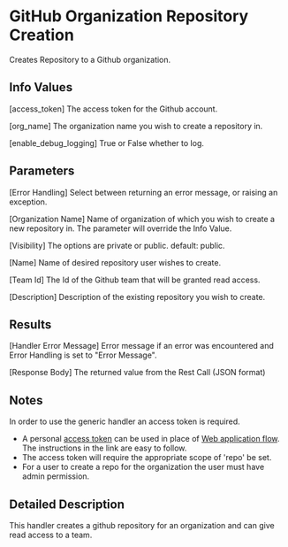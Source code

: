 # GitHub Organization Repository Creation
  Creates Repository to a Github organization.

## Info Values
  [access_token] 
    The access token for the Github account.
  
  [org_name] 
    The organization name you wish to create a repository in.
  
  [enable_debug_logging] 
    True or False whether to log.

## Parameters
  [Error Handling] 
    Select between returning an error message, or raising an exception.
  
  [Organization Name] 
    Name of organization of which you wish to create a new repository in.  The parameter will override the Info Value.
  
  [Visibility] 
    The options are private or public. default: public.
  
  [Name]
    Name of desired repository user wishes to create.
  
  [Team Id]
    The Id of the Github team that will be granted read access. 
  
  [Description] 
    Description of the existing repository you wish to create.

## Results
  [Handler Error Message]
    Error message if an error was encountered and Error Handling is set to "Error Message".
  
  [Response Body]
    The returned value from the Rest Call (JSON format)
## Notes
In order to use the generic handler an access token is required.
  * A personal [access token](https://docs.github.com/en/free-pro-team@latest/github/authenticating-to-github/creating-a-personal-access-token) can be used in place of [Web application flow](https://docs.github.com/en/developers/apps/building-oauth-apps/authorizing-oauth-apps#web-application-flow).  The instructions in the link are easy to follow.
  * The access token will require the appropriate scope of 'repo' be set.  
  * For a user to create a repo for the organization the user must have admin permission.
## Detailed Description
This handler creates a github repository for an organization and can give read access to a team.
